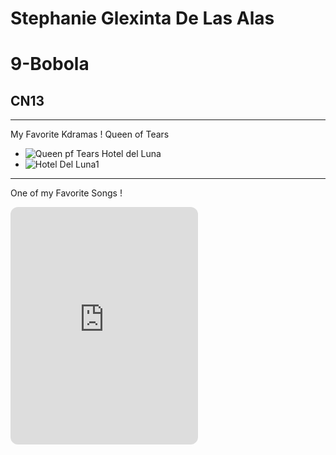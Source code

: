 # Stephanie Glexinta De Las Alas
# 9-Bobola
## CN13
---
My Favorite Kdramas !
Queen of Tears
- ![Queen pf Tears](https://github.com/user-attachments/assets/3e8e347d-d645-432a-befd-4755a3dff582)
Hotel del Luna
- ![Hotel Del Luna1](https://github.com/user-attachments/assets/37f753ca-9908-46c8-a75e-97da2a6d8e79)
---
One of my Favorite Songs !
<iframe style="border-radius:12px" 
    src="https://open.spotify.com/embed/track/2LlOeW5rVcvl3QcPNPcDus?si=7f40e6f7ef51499b" 
    width="300" height="380" frameborder="0" 
    allow="autoplay; clipboard-write; encrypted-media; fullscreen; picture-in-picture" 
    loading="lazy">
</iframe>

